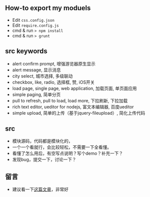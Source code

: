 ## How-to export my moduels
* Edit `css.config.json`
* Edit `require.config.js`
* cmd & run `> npm install `
* cmd & run `> grunt `

## src keywords
* alert confirm prompt, 增强游览器原生显示
* alert message, 显示消息
* city select, 城市选择, 多级联动
* checkbox, like, radio, 选择框, 赞, iOS开关
* load page, single page, web application, 加载页面, 单页面应用
* simple paging, 简单分页
* pull to refresh, pull to load, load more, 下拉刷新, 下拉加载
* rich text editor, ueditor for nodejs, 富文本编辑器, 百度ueditor
* simple upload, 简单的上传（基于jquery-fileupload）, 简化上传代码

## src
* 模块源码，代码都是模块化的，
* 一个一个看就行，会比较轻松，不需要一下全看懂。
* 看懂了怎么用后，有空写点说明？写个demo？补充一下？
* 发现bug，提交一下，讨论一下？

## 留言
* 建议看一下[这篇文章](http://isux.tencent.com/half-package-web-components-for-design.html)，非常好

